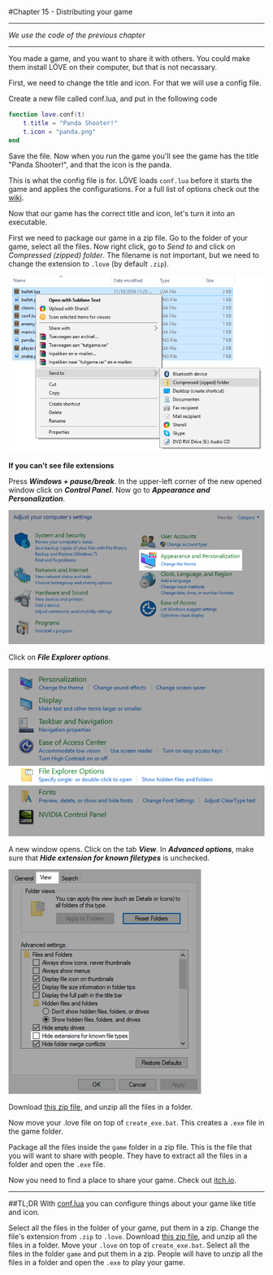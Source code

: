 #Chapter 15 - Distributing your game
___
*We use the code of the previous chapter*
___

You made a game, and you want to share it with others. You could make them install LÖVE on their computer, but that is not necassary.

First, we need to change the title and icon. For that we will use a config file.

Create a new file called conf.lua, and put in the following code

```lua
function love.conf(t)
	t.title = "Panda Shooter!"
	t.icon = "panda.png"
end
```

Save the file. Now when you run the game you'll see the game has the title "Panda Shooter!", and that the icon is the panda.

This is what the config file is for. LÖVE loads ``conf.lua`` before it starts the game and applies the configurations. For a full list of options check out the [wiki](https://love2d.org/wiki/Config_Files).

Now that our game has the correct title and icon, let's turn it into an executable.

First we need to package our game in a zip file. Go to the folder of your game, select all the files. Now right click, go to *Send to* and click on *Compressed (zipped) folder*. The filename is not important, but we need to change the extension to ``.love`` (by default ``.zip``).

![](/images/book/15/compress.png)

**If you can't see file extensions**

Press ***Windows + pause/break***. In the upper-left corner of the new opened window click on ***Control Panel***. Now go to ***Appearance and Personalization***.

![](/images/book/15/control_panel.png)

Click on ***File Explorer options***.

![](/images/book/15/personalization.png)

A new window opens. Click on the tab ***View***. In ***Advanced options***, make sure that ***Hide extension for known filetypes*** is unchecked.

![](/images/book/15/folder_options.png)

Download [this zip file](https://www.dropbox.com/s/vtmgcxk1r3xmso3/builder.zip), and unzip all the files in a folder.

Now move your .love file on top of ``create_exe.bat``. This creates a ``.exe`` file in the game folder.

Package all the files inside the ``game`` folder in a zip file. This is the file that you will want to share with people. They have to extract all the files in a folder and open the ``.exe`` file.

Now you need to find a place to share your game. Check out [itch.io](https://itch.io/).

___

##TL;DR
With [conf.lua](https://love2d.org/wiki/Config_Files) you can configure things about your game like title and icon.

Select all the files in the folder of your game, put them in a zip. Change the file's extension from ``.zip`` to ``.love``. Download [this zip file](https://www.dropbox.com/s/vtmgcxk1r3xmso3/builder.zip), and unzip all the files in a folder. Move your ``.love`` on top of ``create_exe.bat``. Select all the files in the folder ``game`` and put them in a zip. People will have to unzip all the files in a folder and open the ``.exe`` to play your game. 